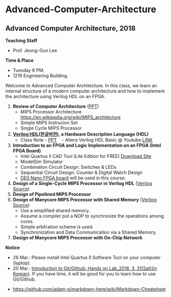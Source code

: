# Advanced-Computer-Architecture

## Advanced Computer Architecture, 2018

**Teaching Staff**
  - Prof. Jeong-Gun Lee
  
**Time & Place**
  - Tuesday 6 PM.
  - 1219 Engineering Building.

Welcome to Advanced Computer Architecture. In this class, we learn an internal structure of a modern computer architecture and how to implement the architecture using Verilog HDL on an FPGA.

1. **Review of Computer Architecture** ([PPT](https://github.com/jeonggunlee/Advanced-Computer-Architecture/blob/master/PPTs/01_ACA_MIPS_SIMPLE_REVIEW.pptx))
    - MIPS Processor Architecture https://en.wikipedia.org/wiki/MIPS_architecture
    - Simple MIPS Instrucion Set
    - Single Cycle MIPS Processor
2. **[Verilog HDL](https://en.wikipedia.org/wiki/Verilog)([한글버전](https://ko.wikipedia.org/wiki/%EB%B2%A0%EB%A6%B4%EB%A1%9C%EA%B7%B8)), a Hardware Description Language (HDL)**
    - Class Note - [PPT](https://github.com/jeonggunlee/Advanced-Computer-Architecture/blob/master/PPTs/DDCA_Ch4.ppt)
    - Altera Verilog HDL Basic @ Youtube [LINK](https://www.youtube.com/watch?v=PJGvZSlsLKs)   
3. **Introduction to an FPGA and Logic Implementation on an FPGA (Intel FPGA Board)**
    - Intel Quartus II CAD Tool (Lite Edition for FREE) [Download Site](https://www.altera.com/downloads/download-center.html)
    - ModelSim Simulator
    - Combination Circuit Design: Switches & LEDs
    - Sequential Circuit Design: Counter & Digital Watch Design
    - [DE0 Nano FPGA board](http://www.terasic.com.tw/cgi-bin/page/archive.pl?Language=English&CategoryNo=165&No=593&PartNo=1) will be used in this course.
4. **Design of a Single-Cycle MIPS Processor in Verilog HDL** ([Verilog Source](https://github.com/jeonggunlee/Advanced-Computer-Architecture/tree/master/single_cycle_mips))
5. **Design of Pipelined MIPS Processor**
6. **Design of Manycore MIPS Processor with Shared Memory** ([Verilog Source](https://github.com/jeonggunlee/Advanced-Computer-Architecture/tree/master/single_cycle_manycore))
    - Use a simplified shared memory.
    - Assume a compiler put a NOP to synchronize the operations among cores.
    - Simple arbitration scheme is used.
    - Synchronization and Data Communication via a Shared Memory.
7. **Design of Manycore MIPS Processor with On-Chip Network**



**Notice**
 - 26 Mar.: Please install Intel Quartus II Software Tool on your computer (laptop).
 - 20 Mar.: [Introduction to Git/Github: Hands on Lab_2018. 3. 31(Sat)(in Korean)](https://docs.google.com/forms/d/e/1FAIpQLSfOOPkLq3dBOY98yRz9qHggdRZH1G9oL1A4YowY2ov2ZoLb0w/viewform). If you have time, it will be good for you to learn how to use Git/Github.

* https://github.com/adam-p/markdown-here/wiki/Markdown-Cheatsheet
